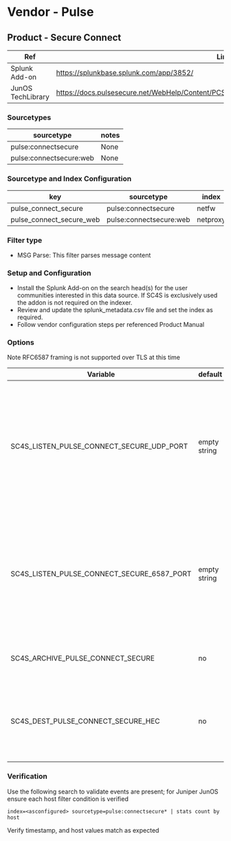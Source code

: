 # Vendor - Pulse

## Product - Secure Connect

| Ref               | Link                                                                    |
|-------------------|-------------------------------------------------------------------------|
| Splunk Add-on     | https://splunkbase.splunk.com/app/3852/                                 |
| JunOS TechLibrary | https://docs.pulsesecure.net/WebHelp/Content/PCS/PCS_AdminGuide_8.2/Configuring%20Syslog.htm |

### Sourcetypes

| sourcetype               | notes                                                            |
|--------------------------|------------------------------------------------------------------|
| pulse:connectsecure  | None                                                             |
| pulse:connectsecure:web   | None                                                             |

### Sourcetype and Index Configuration

| key                        | sourcetype             | index          | notes         |
|----------------------------|------------------------|----------------|---------------|
| pulse_connect_secure         | pulse:connectsecure | netfw          | none          |
| pulse_connect_secure_web          | pulse:connectsecure:web      | netproxy         | none          |

### Filter type

* MSG Parse: This filter parses message content

### Setup and Configuration

* Install the Splunk Add-on on the search head(s) for the user communities interested in this data source. If SC4S is exclusively used the addon is not required on the indexer.
* Review and update the splunk_metadata.csv file and set the index as required.
* Follow vendor configuration steps per referenced Product Manual

### Options
Note RFC6587 framing is not supported over TLS at this time

| Variable       | default        | description    |
|----------------|----------------|----------------|
| SC4S_LISTEN_PULSE_CONNECT_SECURE_UDP_PORT      | empty string      | Enable a UDP port for this specific vendor product using a comma-separated list of port numbers using legacy 3164 format|
| SC4S_LISTEN_PULSE_CONNECT_SECURE_6587_PORT      | empty string      | Enable a TCP using IETF Framing (RFC6587) port for this specific vendor product using a comma-separated list of port numbers |
| SC4S_ARCHIVE_PULSE_CONNECT_SECURE | no | Enable archive to disk for this specific source |
| SC4S_DEST_PULSE_CONNECT_SECURE_HEC | no | When Splunk HEC is disabled globally set to yes to enable this specific source | 

### Verification

Use the following search to validate events are present; for Juniper JunOS ensure each host filter condition is verified

```
index=<asconfigured> sourcetype=pulse:connectsecure* | stats count by host
```

Verify timestamp, and host values match as expected

